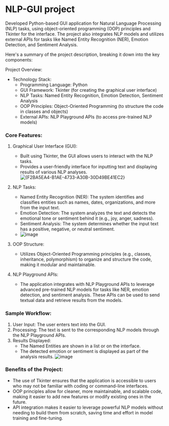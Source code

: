 # NLP-GUI project
Developed Python-based GUI application for Natural Language Processing (NLP) tasks, using object-oriented programming (OOP) principles and Tkinter for the interface. The project also integrates NLP models and utilizes external APIs for tasks like Named Entity Recognition (NER), Emotion Detection, and Sentiment Analysis.

Here's a summary of the project description, breaking it down into the key components:

Project Overview:

- Technology Stack:
  - Programming Language: Python
  - GUI Framework: Tkinter (for creating the graphical user interface)
  - NLP Tasks: Named Entity Recognition, Emotion Detection, Sentiment Analysis
  - OOP Principles: Object-Oriented Programming (to structure the code in classes and objects)
  - External APIs: NLP Playground APIs (to access pre-trained NLP models)

### Core Features:

1. Graphical User Interface (GUI):
   - Built using Tkinter, the GUI allows users to interact with the NLP tasks.
   - Provides a user-friendly interface for inputting text and displaying results of various NLP analyses.
     ![{F2BA5EA4-B1AE-4733-A30B-30D49BE41EC2}](https://github.com/user-attachments/assets/e4a6c947-857e-4138-9232-16cfa540d15c)


2. NLP Tasks:
   - Named Entity Recognition (NER): The system identifies and classifies entities such as names, dates, organizations, and more from the input text.
   - Emotion Detection: The system analyzes the text and detects the emotional tone or sentiment behind it (e.g., joy, anger, sadness).
   - Sentiment Analysis: The system determines whether the input text has a positive, negative, or neutral sentiment.
   - ![image](https://github.com/user-attachments/assets/044d2732-20c9-42e5-b903-f109ce5d10e3)


3. OOP Structure:
   - Utilizes Object-Oriented Programming principles (e.g., classes, inheritance, polymorphism) to organize and structure the code, making it modular and maintainable.

4. NLP Playground APIs:
   - The application integrates with NLP Playground APIs to leverage advanced pre-trained NLP models for tasks like NER, emotion detection, and sentiment analysis. These APIs can be used to send textual data and retrieve results from the models.

### Sample Workflow:

1. User Input: The user enters text into the GUI.
2. Processing: The text is sent to the corresponding NLP models through the NLP Playground APIs.
3. Results Displayed:
   - The Named Entities are shown in a list or on the interface.
   - The detected emotion or sentiment is displayed as part of the analysis results.
![image](https://github.com/user-attachments/assets/842a567a-13f8-493a-8fa4-f9051f2a1940)

### Benefits of the Project:
- The use of Tkinter ensures that the application is accessible to users who may not be familiar with coding or command-line interfaces.
- OOP principles allow for cleaner, more maintainable, and scalable code, making it easier to add new features or modify existing ones in the future.
- API integration makes it easier to leverage powerful NLP models without needing to build them from scratch, saving time and effort in model training and fine-tuning.
